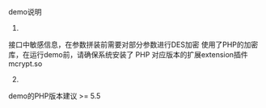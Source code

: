 demo说明

1.
接口中敏感信息，在参数拼装前需要对部分参数进行DES加密
使用了PHP的加密库，在运行demo前，请确保系统安装了 PHP 对应版本的扩展extension插件 mcrypt.so 

2.
demo的PHP版本建议 >= 5.5
